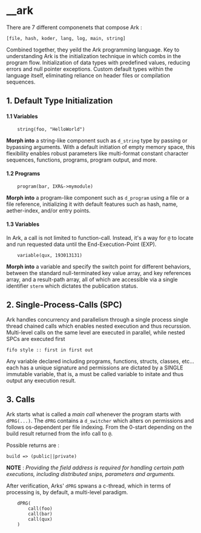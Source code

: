 # \_\_ark

There are 7 different componenets that compose Ark :

    [file, hash, koder, lang, log, main, string]


Combined together, they yeild the Ark programming language. Key to understanding Ark is the initialization technique in which combs in the program flow. Initialization of data types with predefined values, reducing errors and null pointer exceptions. Custom default types within the language itself, eliminating reliance on header files or compilation sequences.


## 1. Default Type Initialization

#### 1.1 Variables

```ark
    string(foo, "HelloWorld")
```

__Morph into__ a string-like component such as `d_string` type by passing or bypassing arguments. With a default initiation of empty memory space, this flexibility enables robust parameters like multi-format constant character sequences, functions, programs, program output, and more.

#### 1.2 Programs

```ark
    program(bar, IXR&->mymodule)
```

__Morph into__ a program-like component such as `d_program` using a file or a file reference, initializing it with default features such as hash, name, aether-index, and/or entry points.


#### 1.3 Variables
In Ark, a call is not limited to function-call. Instead, it's a way for `@` to locate and run requested data until the End-Execution-Point (EXP).

```ark
    variable(qux, 193013131)
```

__Morph into__ a variable and specify the switch point for different behaviors, between the standard null-terminated key value array, and key references array, and a result-path array, all of which are accessible via a single identifier `sterm` which dictates the publication status.


## 2. Single-Process-Calls (SPC)

Ark handles concurrency and parallelism through a single process single thread chained calls which enables nested execution and thus recurssion. Multi-level calls on the same level are executed in parallel, while nested SPCs are executed first 
    
    fifo style :: first in first out
    


Any variable declared including programs, functions, structs, classes, etc... each has a unique signature and permissions are dictated by a SINGLE immutable variable, that is, a must be called variable to initate and thus output any execution result.

## 3. Calls

Ark starts what is called a *main call* whenever the program starts with `dPRG(...)`. The `dPRG` contains a `d_switcher` which alters on permissions and follows os-dependent per file indexing. From the 0-start depending on the build result returned from the info call to `@`.

Possible returns are :
    
    build => (public||private) 
    

**NOTE** : *Providing the field address is required for handling certain path executions, including distributed snips, parameters and arguments.*


After verification, Arks' `dPRG` spwans a c-thread, which in terms of processing is, by default, a multi-level paradigm.


```ark
    dPRG(
        call(foo)
        call(bar)
        call(qux)
    )
```





